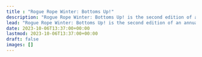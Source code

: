 ```yaml
---
title : "Rogue Rope Winter: Bottoms Up!"
description: "Rogue Rope Winter: Bottoms Up! is the second edition of an annual convergence that celebrates the art of connection among kinksters. While rope play is a central medium for this exploration, the event is a canvas for a variety of engaging activities that foster intimate bonds."
lead: "Rogue Rope Winter: Bottoms Up! is the second edition of an annual convergence that celebrates the art of connection among kinksters. While rope play is a central medium for this exploration, the event is a canvas for a variety of engaging activities that foster intimate bonds."
date: 2023-10-06T13:37:00+00:00
lastmod: 2023-10-06T13:37:00+00:00
draft: false
images: []
---
```

